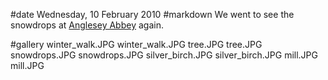 #date Wednesday, 10 February 2010
#markdown
We went to see the snowdrops at
[Anglesey Abbey](https://www.nationaltrust.org.uk/anglesey-abbey-gardens-and-lode-mill)
again.

#gallery
winter_walk.JPG	winter_walk.JPG
tree.JPG	tree.JPG
snowdrops.JPG	snowdrops.JPG
silver_birch.JPG	silver_birch.JPG
mill.JPG	mill.JPG
